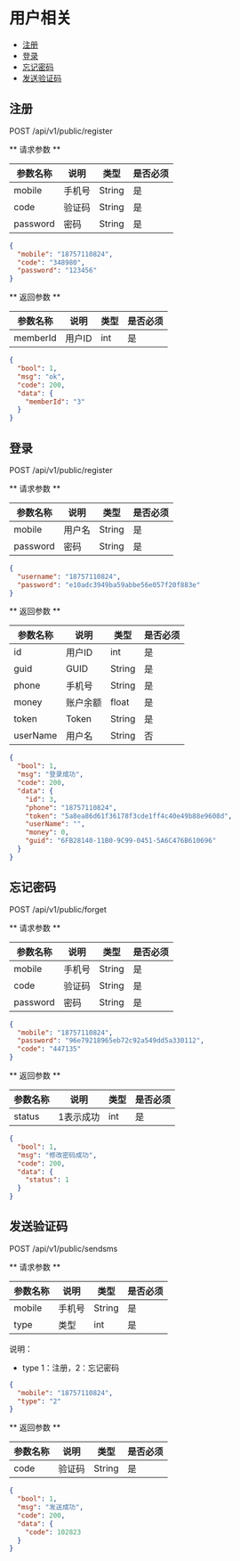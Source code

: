 # 用户相关

 * [注册](#register)
 * [登录](#login)
 * [忘记密码](#forget)
 * [发送验证码](#sendsms)

<h2 id="register">注册</h2>

  POST /api/v1/public/register

** 请求参数 **

|参数名称|说明|类型|是否必须|
|---|---|---|---|
|mobile|手机号|String|是|
|code|验证码|String|是|
|password|密码|String|是|

```json
{
  "mobile": "18757110824",
  "code": "348980",
  "password": "123456"
}
```

** 返回参数 **

|参数名称|说明|类型|是否必须|
|---|---|---|---|
|memberId|用户ID|int|是|

```json
{
  "bool": 1,
  "msg": "ok",
  "code": 200,
  "data": {
    "memberId": "3"
  }
}
```



<h2 id="login">登录</h2>

  POST /api/v1/public/register

** 请求参数 **

|参数名称|说明|类型|是否必须|
|---|---|---|---|
|mobile|用户名|String|是|
|password|密码|String|是|


```json
{
  "username": "18757110824",
  "password": "e10adc3949ba59abbe56e057f20f883e"
}
```

** 返回参数 **

|参数名称|说明|类型|是否必须|
|---|---|---|---|
|id|用户ID|int|是|
|guid|GUID|String|是|
|phone|手机号|String|是|
|money|账户余额|float|是|
|token|Token|String|是|
|userName|用户名|String|否|

```json
{
  "bool": 1,
  "msg": "登录成功",
  "code": 200,
  "data": {
    "id": 3,
    "phone": "18757110824",
    "token": "5a8ea86d61f36178f3cde1ff4c40e49b88e9608d",
    "userName": "",
    "money": 0,
    "guid": "6FB28140-11B0-9C99-0451-5A6C476B610696"
  }
}
```

<h2 id="forget">忘记密码</h2>

  POST /api/v1/public/forget

** 请求参数 **

|参数名称|说明|类型|是否必须|
|---|---|---|---|
|mobile|手机号|String|是|
|code|验证码|String|是|
|password|密码|String|是|

```json
{
  "mobile": "18757110824",
  "password": "96e79218965eb72c92a549dd5a330112",
  "code": "447135"
}
```

** 返回参数 **

|参数名称|说明|类型|是否必须|
|---|---|---|---|
|status|1表示成功|int|是|

```json
{
  "bool": 1,
  "msg": "修改密码成功",
  "code": 200,
  "data": {
    "status": 1
  }
}
```

<h2 id="sendsms">发送验证码</h2>

  POST /api/v1/public/sendsms

** 请求参数 **

|参数名称|说明|类型|是否必须|
|---|---|---|---|
|mobile|手机号|String|是|
|type|类型|int|是|

说明：
  * type 1：注册，2：忘记密码

```json
{
  "mobile": "18757110824",
  "type": "2"
}
```


** 返回参数 **

|参数名称|说明|类型|是否必须|
|---|---|---|---|
|code|验证码|String|是|

```json
{
  "bool": 1,
  "msg": "发送成功",
  "code": 200,
  "data": {
    "code": 102823
  }
}
```
